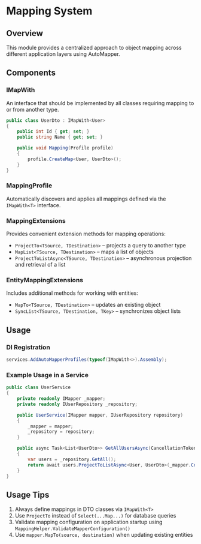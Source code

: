 ﻿# Mapping System

## Overview

This module provides a centralized approach to object mapping across different application layers using AutoMapper.

## Components

### IMapWith<T>

An interface that should be implemented by all classes requiring mapping to or from another type.

```csharp
public class UserDto : IMapWith<User>
{
    public int Id { get; set; }
    public string Name { get; set; }

    public void Mapping(Profile profile)
    {
        profile.CreateMap<User, UserDto>();
    }
}
```

### MappingProfile

Automatically discovers and applies all mappings defined via the `IMapWith<T>` interface.

### MappingExtensions

Provides convenient extension methods for mapping operations:

- `ProjectTo<TSource, TDestination>` – projects a query to another type
- `MapList<TSource, TDestination>` – maps a list of objects
- `ProjectToListAsync<TSource, TDestination>` – asynchronous projection and retrieval of a list

### EntityMappingExtensions

Includes additional methods for working with entities:

- `MapTo<TSource, TDestination>` – updates an existing object
- `SyncList<TSource, TDestination, TKey>` – synchronizes object lists

## Usage

### DI Registration

```csharp
services.AddAutoMapperProfiles(typeof(IMapWith<>).Assembly);
```

### Example Usage in a Service

```csharp
public class UserService
{
    private readonly IMapper _mapper;
    private readonly IUserRepository _repository;

    public UserService(IMapper mapper, IUserRepository repository)
    {
        _mapper = mapper;
        _repository = repository;
    }

    public async Task<List<UserDto>> GetAllUsersAsync(CancellationToken cancellationToken)
    {
        var users = _repository.GetAll();
        return await users.ProjectToListAsync<User, UserDto>(_mapper.ConfigurationProvider, cancellationToken);
    }
}
```

## Usage Tips

1. Always define mappings in DTO classes via `IMapWith<T>`
2. Use `ProjectTo` instead of `Select(...Map...)` for database queries
3. Validate mapping configuration on application startup using `MappingHelper.ValidateMapperConfiguration()`
4. Use `mapper.MapTo(source, destination)` when updating existing entities
